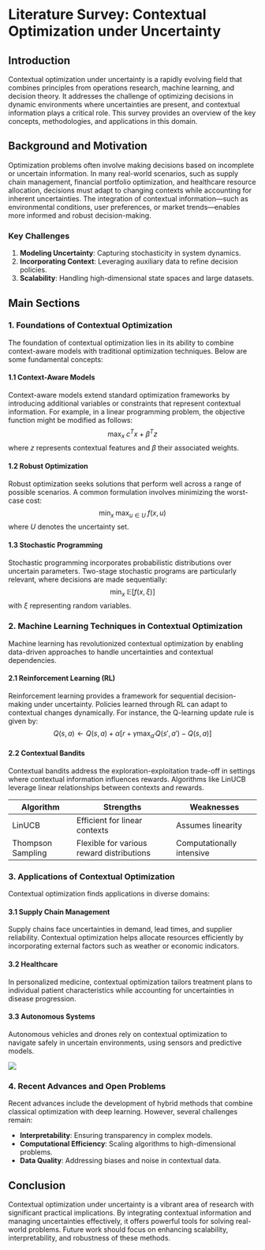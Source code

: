 # Literature Survey: Contextual Optimization under Uncertainty

## Introduction
Contextual optimization under uncertainty is a rapidly evolving field that combines principles from operations research, machine learning, and decision theory. It addresses the challenge of optimizing decisions in dynamic environments where uncertainties are present, and contextual information plays a critical role. This survey provides an overview of the key concepts, methodologies, and applications in this domain.

## Background and Motivation
Optimization problems often involve making decisions based on incomplete or uncertain information. In many real-world scenarios, such as supply chain management, financial portfolio optimization, and healthcare resource allocation, decisions must adapt to changing contexts while accounting for inherent uncertainties. The integration of contextual information—such as environmental conditions, user preferences, or market trends—enables more informed and robust decision-making.

### Key Challenges
1. **Modeling Uncertainty**: Capturing stochasticity in system dynamics.
2. **Incorporating Context**: Leveraging auxiliary data to refine decision policies.
3. **Scalability**: Handling high-dimensional state spaces and large datasets.

## Main Sections

### 1. Foundations of Contextual Optimization
The foundation of contextual optimization lies in its ability to combine context-aware models with traditional optimization techniques. Below are some fundamental concepts:

#### 1.1 Context-Aware Models
Context-aware models extend standard optimization frameworks by introducing additional variables or constraints that represent contextual information. For example, in a linear programming problem, the objective function might be modified as follows:
$$
\max_{x} \; c^T x + \beta^T z
$$
where $z$ represents contextual features and $\beta$ their associated weights.

#### 1.2 Robust Optimization
Robust optimization seeks solutions that perform well across a range of possible scenarios. A common formulation involves minimizing the worst-case cost:
$$
\min_x \; \max_{u \in U} \; f(x, u)
$$
where $U$ denotes the uncertainty set.

#### 1.3 Stochastic Programming
Stochastic programming incorporates probabilistic distributions over uncertain parameters. Two-stage stochastic programs are particularly relevant, where decisions are made sequentially:
$$
\min_{x} \; \mathbb{E}[f(x, \xi)]
$$
with $\xi$ representing random variables.

### 2. Machine Learning Techniques in Contextual Optimization
Machine learning has revolutionized contextual optimization by enabling data-driven approaches to handle uncertainties and contextual dependencies.

#### 2.1 Reinforcement Learning (RL)
Reinforcement learning provides a framework for sequential decision-making under uncertainty. Policies learned through RL can adapt to contextual changes dynamically. For instance, the Q-learning update rule is given by:
$$
Q(s, a) \leftarrow Q(s, a) + \alpha \left[r + \gamma \max_{a'} Q(s', a') - Q(s, a)\right]
$$

#### 2.2 Contextual Bandits
Contextual bandits address the exploration-exploitation trade-off in settings where contextual information influences rewards. Algorithms like LinUCB leverage linear relationships between contexts and rewards.

| Algorithm | Strengths | Weaknesses |
|----------|-----------|------------|
| LinUCB   | Efficient for linear contexts | Assumes linearity |
| Thompson Sampling | Flexible for various reward distributions | Computationally intensive |

### 3. Applications of Contextual Optimization
Contextual optimization finds applications in diverse domains:

#### 3.1 Supply Chain Management
Supply chains face uncertainties in demand, lead times, and supplier reliability. Contextual optimization helps allocate resources efficiently by incorporating external factors such as weather or economic indicators.

#### 3.2 Healthcare
In personalized medicine, contextual optimization tailors treatment plans to individual patient characteristics while accounting for uncertainties in disease progression.

#### 3.3 Autonomous Systems
Autonomous vehicles and drones rely on contextual optimization to navigate safely in uncertain environments, using sensors and predictive models.

![](placeholder_for_image_of_autonomous_vehicle_optimization)

### 4. Recent Advances and Open Problems
Recent advances include the development of hybrid methods that combine classical optimization with deep learning. However, several challenges remain:

- **Interpretability**: Ensuring transparency in complex models.
- **Computational Efficiency**: Scaling algorithms to high-dimensional problems.
- **Data Quality**: Addressing biases and noise in contextual data.

## Conclusion
Contextual optimization under uncertainty is a vibrant area of research with significant practical implications. By integrating contextual information and managing uncertainties effectively, it offers powerful tools for solving real-world problems. Future work should focus on enhancing scalability, interpretability, and robustness of these methods.
